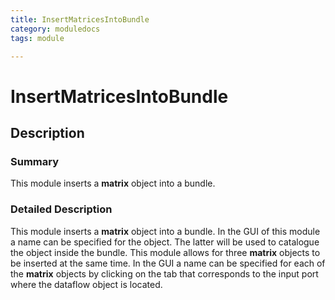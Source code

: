 ```yaml
---
title: InsertMatricesIntoBundle
category: moduledocs
tags: module

---
```


# InsertMatricesIntoBundle

## Description

### Summary

This module inserts a **matrix** object into a bundle.

### Detailed Description

This module inserts a **matrix** object into a bundle. In the GUI of this module a name can be specified for the object. The latter will be used to catalogue the object inside the bundle. This module allows for three **matrix** objects to be inserted at the same time. In the GUI a name can be specified for each of the **matrix** objects by clicking on the tab that corresponds to the input port where the dataflow object is located.